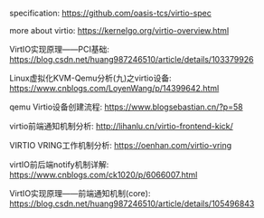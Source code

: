 
specification: https://github.com/oasis-tcs/virtio-spec

more about virtio: https://kernelgo.org/virtio-overview.html

VirtIO实现原理——PCI基础: https://blog.csdn.net/huang987246510/article/details/103379926

Linux虚拟化KVM-Qemu分析(九)之virtio设备: https://www.cnblogs.com/LoyenWang/p/14399642.html

qemu Virtio设备创建流程: https://www.blogsebastian.cn/?p=58

virtio前端通知机制分析: http://lihanlu.cn/virtio-frontend-kick/

VIRTIO VRING工作机制分析: https://oenhan.com/virtio-vring

virtIO前后端notify机制详解: https://www.cnblogs.com/ck1020/p/6066007.html

VirtIO实现原理——前端通知机制(core): https://blog.csdn.net/huang987246510/article/details/105496843


